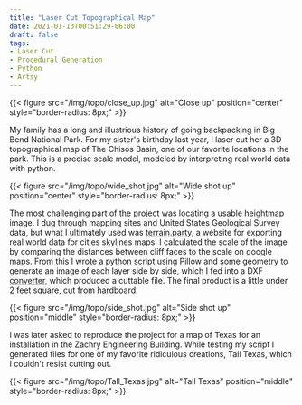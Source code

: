 ```yaml
---
title: "Laser Cut Topographical Map"
date: 2021-01-13T00:51:29-06:00
draft: false
tags:
- Laser Cut
- Procedural Generation
- Python
- Artsy
---
```

{{< figure src="/img/topo/close_up.jpg" alt="Close up" position="center" style="border-radius: 8px;" >}}

My family has a long and illustrious history of going backpacking in Big Bend National Park. For my sister's birthday last year, I laser cut her a 3D topographical map of The Chisos Basin, one of our favorite locations in the park. This is a precise scale model, modeled by interpreting real world data with python. 

{{< figure src="/img/topo/wide_shot.jpg" alt="Wide shot up" position="center" style="border-radius: 8px;" >}}

The most challenging part of the project was locating a usable heightmap image. I dug through mapping sites and United States Geological Survey data, but what I ultimately used was [terrain.party](http://terrain.party "terrain.party"), a website for exporting real world data for cities skylines maps. I calculated the scale of the image by comparing the distances between cliff faces to the scale on google maps. From this I wrote a [python script](https://github.com/willmorrison/HeightMapSplicer "github.com/willmorrison/HeightMapSplicer") using Pillow and some geometry to generate an image of each layer side by side, which I fed into a DXF [converter](https://cloudconvert.com/dxf-to-svg "cloudconvert.com"), which produced a cuttable file. The final product is a little under 2 feet square, cut from hardboard. 

{{< figure src="/img/topo/side_shot.jpg" alt="Side shot up" position="middle" style="border-radius: 8px;" >}}

I was later asked to reproduce the project for a map of Texas for an installation in the Zachry Engineering Building. While testing my script I generated files for one of my favorite ridiculous creations, Tall Texas, which I couldn't resist cutting out.

{{< figure src="/img/topo/Tall_Texas.jpg" alt="Tall Texas" position="middle" style="border-radius: 8px;" >}}
